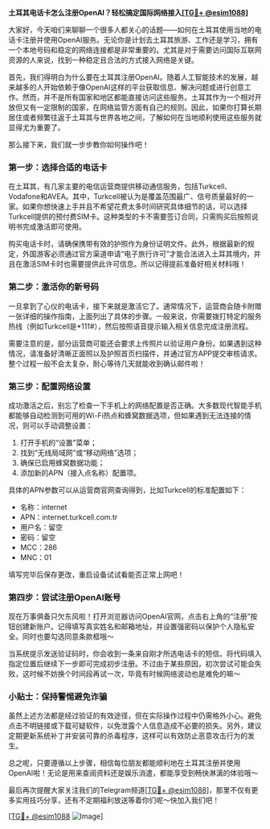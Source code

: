 **土耳其电话卡怎么注册OpenAI？轻松搞定国际网络接入[[TG💪+ @esim1088](https://t.me/s/esim1088)]**

大家好，今天咱们来聊聊一个很多人都关心的话题——如何在土耳其使用当地的电话卡注册并使用OpenAI服务。无论你是计划去土耳其旅游、工作还是学习，拥有一个本地号码和稳定的网络连接都是非常重要的。尤其是对于需要访问国际互联网资源的人来说，找到一种稳定且合法的方式接入网络是关键。

首先，我们得明白为什么要在土耳其注册OpenAI。随着人工智能技术的发展，越来越多的人开始依赖于像OpenAI这样的平台获取信息、解决问题或进行创意工作。然而，并不是所有国家和地区都能直接访问这些服务。土耳其作为一个相对开放但又有一定限制的国家，在网络监管方面有自己的规则。因此，如果你打算长期居住或者频繁往返于土耳其与世界各地之间，了解如何在当地顺利使用这些服务就显得尤为重要了。

那么接下来，我们就一步步教你如何操作吧！

### 第一步：选择合适的电话卡

在土耳其，有几家主要的电信运营商提供移动通信服务，包括Turkcell、Vodafone和AVEA。其中，Turkcell被认为是覆盖范围最广、信号质量最好的一家。如果你想快速上手并且不希望花费太多时间研究具体细节的话，可以选择Turkcell提供的预付费SIM卡。这种类型的卡不需要签订合同，只需购买后按照说明书完成激活即可使用。

购买电话卡时，请确保携带有效的护照作为身份证明文件。此外，根据最新的规定，外国游客必须通过官方渠道申请“电子旅行许可”才能合法进入土耳其境内，并且在激活SIM卡时也需要提供此许可信息。所以记得提前准备好相关材料哦！

### 第二步：激活你的新号码

一旦拿到了心仪的电话卡，接下来就是激活它了。通常情况下，运营商会随卡附赠一张详细的操作指南，上面列出了具体的步骤。一般来说，你需要拨打特定的服务热线（例如Turkcell是*111#），然后按照语音提示输入相关信息完成注册流程。

需要注意的是，部分运营商可能还会要求上传照片以验证用户身份。如果遇到这种情况，请准备好清晰正面照以及护照首页扫描件，并通过官方APP提交审核请求。整个过程一般不会太复杂，耐心等待几天就能收到确认邮件啦！

### 第三步：配置网络设置

成功激活之后，别忘了检查一下手机上的网络配置是否正确。大多数现代智能手机都能够自动检测到可用的Wi-Fi热点和蜂窝数据选项，但如果遇到无法连接的情况，则可以手动调整设置：

1. 打开手机的“设置”菜单；
2. 找到“无线局域网”或“移动网络”选项；
3. 确保已启用蜂窝数据功能；
4. 添加新的APN（接入点名称）配置项。

具体的APN参数可以从运营商官网查询得到，比如Turkcell的标准配置如下：
- 名称：internet
- APN：internet.turkcell.com.tr
- 用户名：留空
- 密码：留空
- MCC：286
- MNC：01

填写完毕后保存更改，重启设备试试看能否正常上网吧！

### 第四步：尝试注册OpenAI账号

现在万事俱备只欠东风啦！打开浏览器访问OpenAI官网，点击右上角的“注册”按钮创建新账户。记得填写真实姓名和邮箱地址，并设置强密码以保护个人隐私安全。同时也要勾选同意条款框哦～

当系统提示发送验证码时，你会收到一条来自刚才所选电话卡的短信。将代码填入指定位置后继续下一步即可完成初步注册。不过由于某些原因，初次尝试可能会失败，这时候不妨换个时间段再试一次，毕竟有时候网络波动也是难免的嘛～

### 小贴士：保持警惕避免诈骗

虽然上述方法都是经过验证的有效途径，但在实际操作过程中仍需格外小心。避免点击不明链接或下载可疑软件，以免泄露个人信息造成不必要的损失。另外，建议定期更新系统补丁并安装可靠的杀毒程序，这样可以有效防止恶意攻击行为的发生。

总之呢，只要遵循以上步骤，相信每位朋友都能顺利地在土耳其注册并使用OpenAI啦！无论是用来查阅资料还是娱乐消遣，都能享受到畅快淋漓的体验哦～

最后再次提醒大家关注我们的Telegram频道[[TG💪+ @esim1088](https://t.me/s/esim1088)]，那里不仅有更多实用技巧分享，还有不定期福利放送等着你们呢～快加入我们吧！

[[TG💪+ @esim1088](https://t.me/s/esim1088) ![Image](https://i.postimg.cc/4NQfJmqS/Snipaste-2025-05-13-00-14-12.png)]